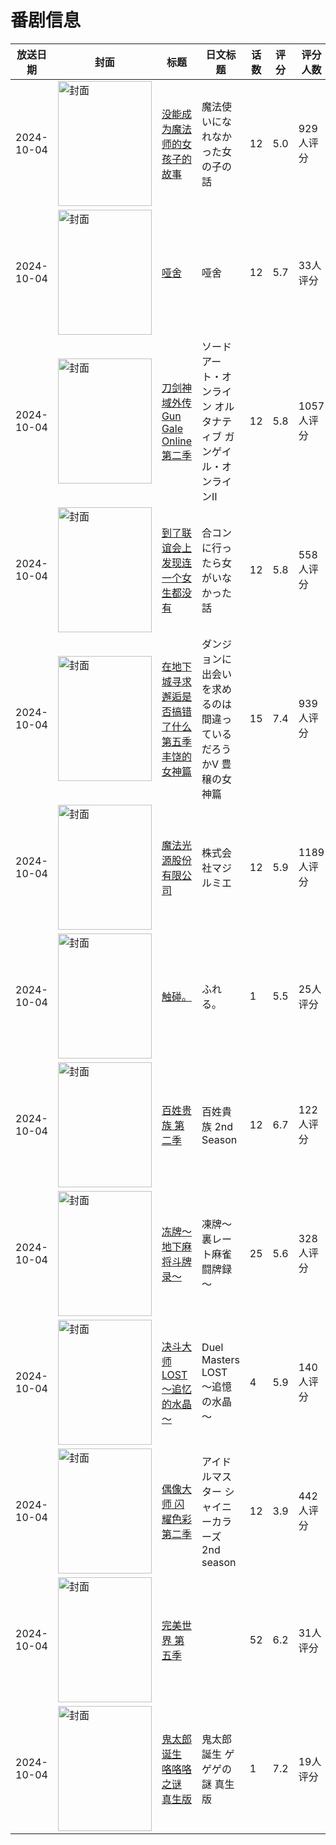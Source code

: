# 番剧信息

|放送日期|封面|标题|日文标题|话数|评分|评分人数|
|---|---|---|---|---|---|---|
|2024-10-04|<img src="//lain.bgm.tv/pic/cover/c/d2/4d/265391_lW0Qi.jpg" alt="封面" style="width:150px;height:200px;object-fit:cover;">|[没能成为魔法师的女孩子的故事](https://bangumi.tv/subject/265391)|魔法使いになれなかった女の子の話|12|5.0|929人评分|
|2024-10-04|<img src="//lain.bgm.tv/pic/cover/c/e0/6a/345851_3VF6U.jpg" alt="封面" style="width:150px;height:200px;object-fit:cover;">|[哑舍](https://bangumi.tv/subject/345851)|哑舍|12|5.7|33人评分|
|2024-10-04|<img src="//lain.bgm.tv/pic/cover/c/d2/81/445821_pc44z.jpg" alt="封面" style="width:150px;height:200px;object-fit:cover;">|[刀剑神域外传 Gun Gale Online 第二季](https://bangumi.tv/subject/445821)|ソードアート・オンライン オルタナティブ ガンゲイル・オンラインⅡ|12|5.8|1057人评分|
|2024-10-04|<img src="//lain.bgm.tv/pic/cover/c/97/ab/457991_FHbE4.jpg" alt="封面" style="width:150px;height:200px;object-fit:cover;">|[到了联谊会上发现连一个女生都没有](https://bangumi.tv/subject/457991)|合コンに行ったら女がいなかった話|12|5.8|558人评分|
|2024-10-04|<img src="//lain.bgm.tv/pic/cover/c/bc/42/463778_AEsHA.jpg" alt="封面" style="width:150px;height:200px;object-fit:cover;">|[在地下城寻求邂逅是否搞错了什么 第五季 丰饶的女神篇](https://bangumi.tv/subject/463778)|ダンジョンに出会いを求めるのは間違っているだろうかⅤ 豊穣の女神篇|15|7.4|939人评分|
|2024-10-04|<img src="//lain.bgm.tv/pic/cover/c/9f/fd/467641_q40fo.jpg" alt="封面" style="width:150px;height:200px;object-fit:cover;">|[魔法光源股份有限公司](https://bangumi.tv/subject/467641)|株式会社マジルミエ|12|5.9|1189人评分|
|2024-10-04|<img src="//lain.bgm.tv/pic/cover/c/8d/d1/469033_Nzf2l.jpg" alt="封面" style="width:150px;height:200px;object-fit:cover;">|[触碰。](https://bangumi.tv/subject/469033)|ふれる。|1|5.5|25人评分|
|2024-10-04|<img src="//lain.bgm.tv/pic/cover/c/d1/94/470777_F4yV4.jpg" alt="封面" style="width:150px;height:200px;object-fit:cover;">|[百姓贵族 第二季](https://bangumi.tv/subject/470777)|百姓貴族 2nd Season|12|6.7|122人评分|
|2024-10-04|<img src="//lain.bgm.tv/pic/cover/c/96/44/474801_F0Bl1.jpg" alt="封面" style="width:150px;height:200px;object-fit:cover;">|[冻牌～地下麻将斗牌录～](https://bangumi.tv/subject/474801)|凍牌～裏レート麻雀闘牌録～|25|5.6|328人评分|
|2024-10-04|<img src="//lain.bgm.tv/pic/cover/c/6c/35/482823_r82Zd.jpg" alt="封面" style="width:150px;height:200px;object-fit:cover;">|[决斗大师 LOST ～追忆的水晶～](https://bangumi.tv/subject/482823)|Duel Masters LOST ～追憶の水晶～|4|5.9|140人评分|
|2024-10-04|<img src="//lain.bgm.tv/pic/cover/c/b2/1f/483362_3KQ7x.jpg" alt="封面" style="width:150px;height:200px;object-fit:cover;">|[偶像大师 闪耀色彩 第二季](https://bangumi.tv/subject/483362)|アイドルマスター シャイニーカラーズ 2nd season|12|3.9|442人评分|
|2024-10-04|<img src="//lain.bgm.tv/pic/cover/c/3f/88/505396_eyvIr.jpg" alt="封面" style="width:150px;height:200px;object-fit:cover;">|[完美世界 第五季](https://bangumi.tv/subject/505396)||52|6.2|31人评分|
|2024-10-04|<img src="//lain.bgm.tv/pic/cover/c/8d/56/509290_aZ3LE.jpg" alt="封面" style="width:150px;height:200px;object-fit:cover;">|[鬼太郎诞生 咯咯咯之谜 真生版](https://bangumi.tv/subject/509290)|鬼太郎誕生 ゲゲゲの謎 真生版|1|7.2|19人评分|
